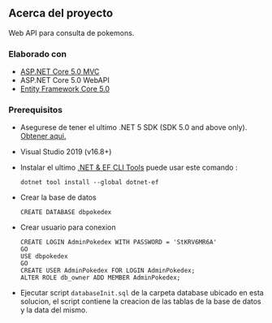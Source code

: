 ## Acerca del proyecto

Web API para consulta de pokemons.

### Elaborado con

-   [ASP.NET Core 5.0 MVC](https://dotnet.microsoft.com/learn/aspnet/what-is-aspnet-core)
-   ASP.NET Core 5.0 WebAPI
-   [Entity Framework Core 5.0](https://docs.microsoft.com/en-us/ef/core/)


### Prerequisitos

-   Asegurese de tener el ultimo .NET 5 SDK (SDK 5.0 and above only). [Obtener aqui.](https://dotnet.microsoft.com/download/dotnet/5.0)

-   Visual Studio 2019 (v16.8+) 

-   Instalar el ultimo [.NET & EF CLI Tools](https://docs.microsoft.com/en-us/ef/core/cli/dotnet) puede usar este comando :

    ```.NET Core CLI
    dotnet tool install --global dotnet-ef
    ```
-   Crear la base de datos

    ```
    CREATE DATABASE dbpokedex
    ```
-   Crear usuario para conexion

    ```
    CREATE LOGIN AdminPokedex WITH PASSWORD = 'StKRV6MR6A'
    GO
    USE dbpokedex
    GO
    CREATE USER AdminPokedex FOR LOGIN AdminPokedex;
    ALTER ROLE db_owner ADD MEMBER AdminPokedex;
    ```
-   Ejecutar script ``` databaseInit.sql ``` de la carpeta database ubicado en esta solucion, el script contiene la creacion de las tablas de la base de datos y la data del mismo.